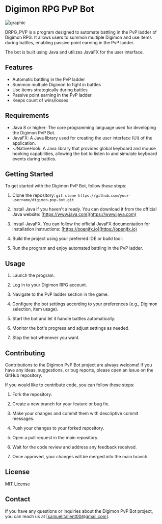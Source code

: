 # Digimon RPG PvP Bot
![graphic](https://github.com/sptallent/drpg-pvp-bot/assets/17508350/2044132b-142f-402b-aaa1-350b542c61d6)

DRPG_PVP is a program designed to automate battling in the PvP ladder of Digimon RPG. It allows users to summon multiple Digimon and use items during battles, enabling passive point earning in the PvP ladder.

The bot is built using Java and utilizes JavaFX for the user interface.

## Features

- Automatic battling in the PvP ladder
- Summon multiple Digimon to fight in battles
- Use items strategically during battles
- Passive point earning in the PvP ladder
- Keeps count of wins/losses

## Requirements

- Java 8 or higher: The core programming language used for developing the Digimon PvP Bot.
- JavaFX: A Java library used for creating the user interface (UI) of the application.
- -JNativeHook: A Java library that provides global keyboard and mouse hooking capabilities, allowing the bot to listen to and simulate keyboard events during battles.

## Getting Started

To get started with the Digimon PvP Bot, follow these steps:

1. Clone the repository: ```git clone https://github.com/your-username/digimon-pvp-bot.git```

2. Install Java if you haven't already. You can download it from the official Java website: [https://www.java.com](https://www.java.com)

3. Install JavaFX. You can follow the official JavaFX documentation for installation instructions: [https://openjfx.io](https://openjfx.io)

4. Build the project using your preferred IDE or build tool.

5. Run the program and enjoy automated battling in the PvP ladder.

## Usage

1. Launch the program.

2. Log in to your Digimon RPG account.

3. Navigate to the PvP ladder section in the game.

4. Configure the bot settings according to your preferences (e.g., Digimon selection, item usage).

5. Start the bot and let it handle battles automatically.

6. Monitor the bot's progress and adjust settings as needed.

7. Stop the bot whenever you want.

## Contributing

Contributions to the Digimon PvP Bot project are always welcome! If you have any ideas, suggestions, or bug reports, please open an issue on the GitHub repository.

If you would like to contribute code, you can follow these steps:

1. Fork the repository.

2. Create a new branch for your feature or bug fix.

3. Make your changes and commit them with descriptive commit messages.

4. Push your changes to your forked repository.

5. Open a pull request in the main repository.

6. Wait for the code review and address any feedback received.

7. Once approved, your changes will be merged into the main branch.

## License

[MIT License](LICENSE)

## Contact

If you have any questions or inquiries about the Digimon PvP Bot project, you can reach us at [samuel.tallent00@gmail.com].

